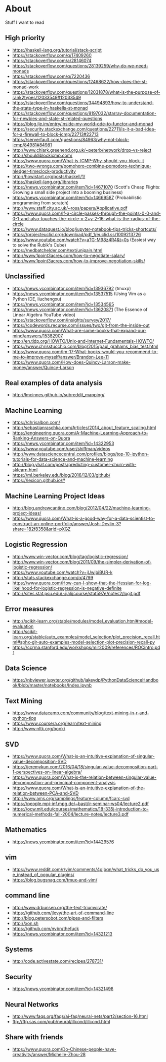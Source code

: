 # About

Stuff I want to read

## High priority

- https://haskell-lang.org/tutorial/stack-script
- https://stackoverflow.com/q/17409260
- https://stackoverflow.com/a/28146074
- https://stackoverflow.com/questions/28139259/why-do-we-need-monads
- https://stackoverflow.com/q/7220436
- https://stackoverflow.com/questions/12468622/how-does-the-st-monad-work
- https://stackoverflow.com/questions/12031878/what-is-the-purpose-of-rank2types/12033549#12033549
- https://stackoverflow.com/questions/34494893/how-to-understand-the-state-type-in-haskells-st-monad
- https://stackoverflow.com/questions/8197032/starray-documentation-for-newbies-and-state-st-related-questions
- https://blog.jle.im/entry/inside-my-world-ode-to-functor-and-monad
- https://security.stackexchange.com/questions/22711/is-it-a-bad-idea-for-a-firewall-to-block-icmp/22713#22713
- https://serverfault.com/questions/84963/why-not-block-icmp/84981#84981
- http://www.chiark.greenend.org.uk/~peterb/network/drop-vs-reject
- http://shouldiblockicmp.com/
- https://www.quora.com/What-is-ICMP-Why-should-you-block-it
- https://two-wrongs.com/pomohoro-combine-pomodoro-technique-hledger-timeclock-productivity
- http://howistart.org/posts/haskell/1/
- https://haskell-lang.org/libraries
- https://news.ycombinator.com/item?id=14671070 (Scott's Cheap Flights: Growing a small side project into a booming business)
- https://news.ycombinator.com/item?id=14669587 (Probabilistic programming from scratch)
- http://www.staff.city.ac.uk/~ross/papers/Applicative.pdf
- https://www.quora.com/If-a-circle-passes-through-the-points-0-0-and-0-1-and-also-touches-the-circle-x-2+y-2-16-what-is-the-radius-of-the-circle
- https://www.dataquest.io/blog/jupyter-notebook-tips-tricks-shortcuts/
- https://projecteuclid.org/download/pdf_1/euclid.ss/1009213726
- https://www.youtube.com/watch?v=aTG-M98z4R4&t=0s (Easiest way to solve the Rubik's Cube)
- https://nedbatchelder.com/text/unipain.html
- http://www.1point3acres.com/how-to-negotiate-salary/
- http://www.1point3acres.com/how-to-improve-negotiation-skills/

## Unclassified

- https://news.ycombinator.com/item?id=13936792 (tmuxp)
- https://news.ycombinator.com/item?id=13537515 (Using Vim as a Python IDE, liuchengxu)
- https://news.ycombinator.com/item?id=13534565
- https://news.ycombinator.com/item?id=13620871 (The Essence of Linear Algebra YouTube video)
- https://stackoverflow.com/insights/survey/2017/
- https://codewords.recurse.com/issues/two/git-from-the-inside-out
- https://www.quora.com/What-are-some-books-that-expand-our-mind/answers/15382907
- http://en.tldp.org/HOWTO/Unix-and-Internet-Fundamentals-HOWTO/
- https://www.chrisstucchio.com/blog/2015/paul_grahams_bias_test.html
- https://www.quora.com/Im-17-What-books-would-you-recommend-to-me-to-improve-myself/answer/Brandon-Lee-11
- https://www.quora.com/How-does-Quincy-Larson-make-money/answer/Quincy-Larson

## Real examples of data analysis

- http://lmcinnes.github.io/subreddit_mapping/

## Machine Learning

- https://chrisalbon.com/
- http://sebastianraschka.com/Articles/2014_about_feature_scaling.html
- https://engineering.quora.com/A-Machine-Learning-Approach-to-Ranking-Answers-on-Quora
- https://news.ycombinator.com/item?id=14322953
- https://www.youtube.com/user/shiffman/videos
- http://www.datasciencecentral.com/profiles/blogs/top-10-ipython-tutorials-for-data-science-and-machine-learning
- http://blog.yhat.com/posts/predicting-customer-churn-with-sklearn.html
- https://ml.berkeley.edu/blog/2016/12/03/github/
- https://lexicon.github.io/#

## Machine Learning Project Ideas

- http://blog.andrewcantino.com/blog/2012/04/22/machine-learning-project-ideas/
- https://www.quora.com/What-is-a-good-way-for-a-data-scientist-to-construct-an-online-portfolio/answer/Josh-Devlin-3?share=182f8358&srid=pXGZ

## Logistic Regression

- http://www.win-vector.com/blog/tag/logistic-regression/
- http://www.win-vector.com/blog/2011/09/the-simpler-derivation-of-logistic-regression/
- https://www.youtube.com/watch?v=jUwjbiBUR-k
- http://stats.stackexchange.com/q/4799
- https://www.quora.com/How-can-I-show-that-the-Hessian-for-log-likelihood-for-logistic-regression-is-negative-definite
- http://sites.stat.psu.edu/~jiali/course/stat597e/notes2/logit.pdf

## Error measures

- http://scikit-learn.org/stable/modules/model_evaluation.html#model-evaluation
- http://scikit-learn.org/stable/auto_examples/model_selection/plot_precision_recall.html#sphx-glr-auto-examples-model-selection-plot-precision-recall-py
- https://ccrma.stanford.edu/workshops/mir2009/references/ROCintro.pdf


## Data Science

- https://nbviewer.jupyter.org/github/jakevdp/PythonDataScienceHandbook/blob/master/notebooks/Index.ipynb


## Text Mining

- https://www.datacamp.com/community/blog/text-mining-in-r-and-python-tips
- https://www.coursera.org/learn/text-mining
- http://www.nltk.org/book/


## SVD

- https://www.quora.com/What-is-an-intuitive-explanation-of-singular-value-decomposition-SVD
- https://jeremykun.com/2016/04/18/singular-value-decomposition-part-1-perspectives-on-linear-algebra/
- https://www.quora.com/What-is-the-relation-between-singular-value-decomposition-and-principal-component-analysis
- https://www.quora.com/What-is-an-intuitive-explanation-of-the-relation-between-PCA-and-SVD
- http://www.ams.org/samplings/feature-column/fcarc-svd
- https://people.mpi-inf.mpg.de/~bast/ir-seminar-ws04/lecture2.pdf
- https://ocw.mit.edu/courses/mathematics/18-335j-introduction-to-numerical-methods-fall-2004/lecture-notes/lecture3.pdf


## Mathematics

- https://news.ycombinator.com/item?id=14429576


## vim

- https://www.reddit.com/r/vim/comments/4gjbqn/what_tricks_do_you_use_instead_of_popular_plugins/
- https://blog.bugsnag.com/tmux-and-vim/

## command line

- http://www.drbunsen.org/the-text-triumvirate/
- https://github.com/jlevy/the-art-of-command-line
- http://blog.petersobot.com/pipes-and-filters
- http://xon.sh
- https://github.com/nvbn/thefuck
- https://news.ycombinator.com/item?id=14321213


## Systems

- http://code.activestate.com/recipes/278731/


## Security

- https://news.ycombinator.com/item?id=14321498


## Neural Networks

- http://www.faqs.org/faqs/ai-faq/neural-nets/part2/section-16.html
- ftp://ftp.sas.com/pub/neural/illcond/illcond.html


## Share with friends

- https://www.quora.com/Do-Chinese-people-have-creativity/answer/Michelle-Zhou-28
